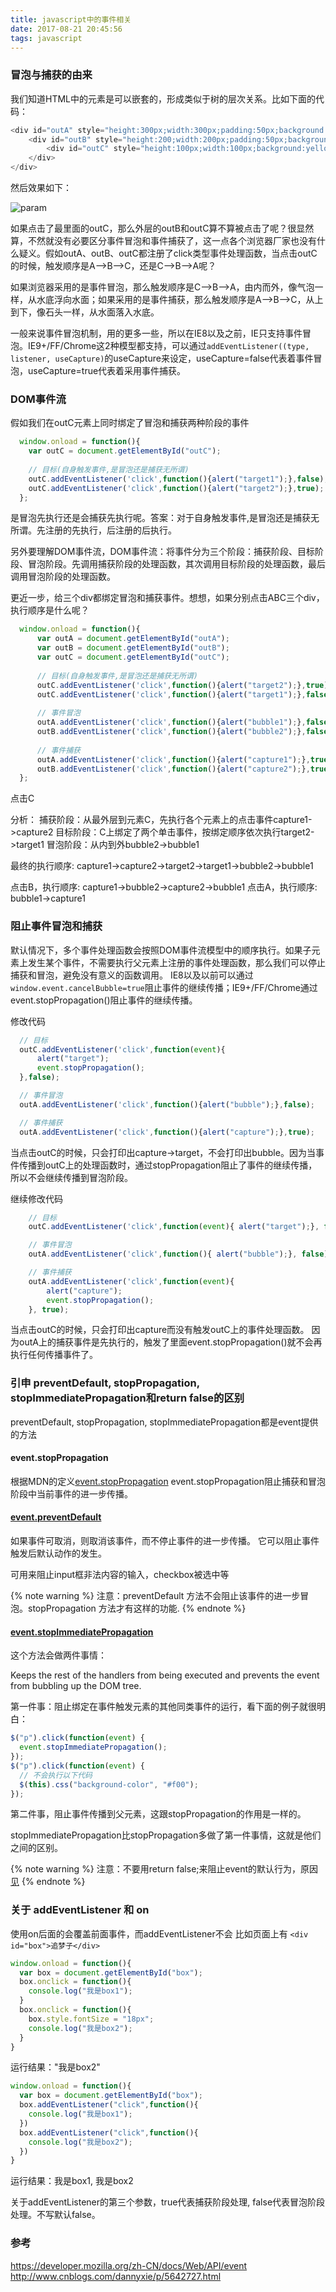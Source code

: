 ```yaml
---
title: javascript中的事件相关
date: 2017-08-21 20:45:56
tags: javascript
---
```

[1]:/images/0821_event/1.png


### 冒泡与捕获的由来

我们知道HTML中的元素是可以嵌套的，形成类似于树的层次关系。比如下面的代码：

```javascript
<div id="outA" style="height:300px;width:300px;padding:50px;background:gray;">A  
    <div id="outB" style="height:200;width:200px;padding:50px;background:blue;"> B 
		<div id="outC" style="height:100px;width:100px;background:yellow;">C</div>   
    </div> 
</div>
```

<!--more-->

然后效果如下：

![param][1]

如果点击了最里面的outC，那么外层的outB和outC算不算被点击了呢？很显然算，不然就没有必要区分事件冒泡和事件捕获了，这一点各个浏览器厂家也没有什么疑义。假如outA、outB、outC都注册了click类型事件处理函数，当点击outC的时候，触发顺序是A-->B-->C，还是C-->B-->A呢？

如果浏览器采用的是事件冒泡，那么触发顺序是C-->B-->A，由内而外，像气泡一样，从水底浮向水面；如果采用的是事件捕获，那么触发顺序是A-->B-->C，从上到下，像石头一样，从水面落入水底。

一般来说事件冒泡机制，用的更多一些，所以在IE8以及之前，IE只支持事件冒泡。IE9+/FF/Chrome这2种模型都支持，可以通过`addEventListener((type, listener, useCapture)`的useCapture来设定，useCapture=false代表着事件冒泡，useCapture=true代表着采用事件捕获。


### DOM事件流

假如我们在outC元素上同时绑定了冒泡和捕获两种阶段的事件
```javascript
  window.onload = function(){     
    var outC = document.getElementById("outC");    
      
    // 目标(自身触发事件,是冒泡还是捕获无所谓)  
    outC.addEventListener('click',function(){alert("target1");},false);  
    outC.addEventListener('click',function(){alert("target2");},true);        
  };  
```


是冒泡先执行还是会捕获先执行呢。答案：对于自身触发事件,是冒泡还是捕获无所谓。先注册的先执行，后注册的后执行。

另外要理解DOM事件流，DOM事件流：将事件分为三个阶段：捕获阶段、目标阶段、冒泡阶段。先调用捕获阶段的处理函数，其次调用目标阶段的处理函数，最后调用冒泡阶段的处理函数。

更近一步，给三个div都绑定冒泡和捕获事件。想想，如果分别点击ABC三个div，执行顺序是什么呢？
```javascript
  window.onload = function(){  
      var outA = document.getElementById("outA");    
      var outB = document.getElementById("outB");    
      var outC = document.getElementById("outC");    
        
      // 目标(自身触发事件,是冒泡还是捕获无所谓)  
      outC.addEventListener('click',function(){alert("target2");},true);  
      outC.addEventListener('click',function(){alert("target1");},false);  
        
      // 事件冒泡  
      outA.addEventListener('click',function(){alert("bubble1");},false);  
      outB.addEventListener('click',function(){alert("bubble2");},false);  
        
      // 事件捕获  
      outA.addEventListener('click',function(){alert("capture1");},true);  
      outB.addEventListener('click',function(){alert("capture2");},true); 
  }; 
```

点击C

分析：
捕获阶段：从最外层到元素C，先执行各个元素上的点击事件capture1->capture2
目标阶段：C上绑定了两个单击事件，按绑定顺序依次执行target2->target1
冒泡阶段：从内到外bubble2->bubble1

最终的执行顺序: capture1->capture2->target2->target1->bubble2->bubble1

点击B，执行顺序: capture1->bubble2->capture2->bubble1
点击A，执行顺序: bubble1->capture1

### 阻止事件冒泡和捕获

默认情况下，多个事件处理函数会按照DOM事件流模型中的顺序执行。如果子元素上发生某个事件，不需要执行父元素上注册的事件处理函数，那么我们可以停止捕获和冒泡，避免没有意义的函数调用。
IE8以及以前可以通过 `window.event.cancelBubble=true`阻止事件的继续传播；IE9+/FF/Chrome通过event.stopPropagation()阻止事件的继续传播。

修改代码
```javascript
  // 目标  
  outC.addEventListener('click',function(event){  
      alert("target");  
      event.stopPropagation();  
  },false);  

  // 事件冒泡  
  outA.addEventListener('click',function(){alert("bubble");},false);  

  // 事件捕获  
  outA.addEventListener('click',function(){alert("capture");},true);     
```

当点击outC的时候，只会打印出capture->target，不会打印出bubble。因为当事件传播到outC上的处理函数时，通过stopPropagation阻止了事件的继续传播，所以不会继续传播到冒泡阶段。

继续修改代码

```javascript
	// 目标  
	outC.addEventListener('click',function(event){ alert("target");}, false);  

	// 事件冒泡  
	outA.addEventListener('click',function(){ alert("bubble");}, false);  

	// 事件捕获  
	outA.addEventListener('click',function(event){ 
		alert("capture"); 
		event.stopPropagation();
	}, true);           
```

当点击outC的时候，只会打印出capture而没有触发outC上的事件处理函数。
因为outA上的捕获事件是先执行的，触发了里面event.stopPropagation()就不会再执行任何传播事件了。

### 引申 preventDefault, stopPropagation, stopImmediatePropagation和return false的区别

preventDefault, stopPropagation, stopImmediatePropagation都是event提供的方法

#### event.stopPropagation
根据MDN的定义[event.stopPropagation](https://developer.mozilla.org/zh-CN/docs/Web/API/Event/stopPropagation)
event.stopPropagation阻止捕获和冒泡阶段中当前事件的进一步传播。

#### [event.preventDefault](https://developer.mozilla.org/zh-CN/docs/Web/API/Event/preventDefault)

如果事件可取消，则取消该事件，而不停止事件的进一步传播。
它可以阻止事件触发后默认动作的发生。

可用来阻止input框非法内容的输入，checkbox被选中等

{% note warning %}
注意：preventDefault 方法不会阻止该事件的进一步冒泡。stopPropagation 方法才有这样的功能.
{% endnote %}

#### [event.stopImmediatePropagation](https://developer.mozilla.org/zh-CN/docs/Web/API/Event/stopImmediatePropagation)

这个方法会做两件事情： 

Keeps the rest of the handlers from being executed and prevents the event from bubbling up the DOM tree.

第一件事：阻止绑定在事件触发元素的其他同类事件的运行，看下面的例子就很明白：

```javascript
$("p").click(function(event) {
  event.stopImmediatePropagation();
});
$("p").click(function(event) {
  // 不会执行以下代码
  $(this).css("background-color", "#f00");
});
```

第二件事，阻止事件传播到父元素，这跟stopPropagation的作用是一样的。

stopImmediatePropagation比stopPropagation多做了第一件事情，这就是他们之间的区别。

{% note warning %}
注意：不要用return false;来阻止event的默认行为，原因[见](http://www.jianshu.com/p/56b64b523f10)
{% endnote %}

### 关于 addEventListener 和 on
使用on后面的会覆盖前面事件，而addEventListener不会
比如页面上有 `<div id="box">追梦子</div>`

```javascript
window.onload = function(){
  var box = document.getElementById("box");
  box.onclick = function(){
    console.log("我是box1");
  }
  box.onclick = function(){
    box.style.fontSize = "18px";
    console.log("我是box2");
  }
}
```
运行结果："我是box2"

```javascript
window.onload = function(){
  var box = document.getElementById("box");
  box.addEventListener("click",function(){
    console.log("我是box1");
  })
  box.addEventListener("click",function(){
    console.log("我是box2");
  })
}
```
运行结果：我是box1, 我是box2

关于addEventListener的第三个参数，true代表捕获阶段处理, false代表冒泡阶段处理。不写默认false。

### 参考
https://developer.mozilla.org/zh-CN/docs/Web/API/event
http://www.cnblogs.com/dannyxie/p/5642727.html


